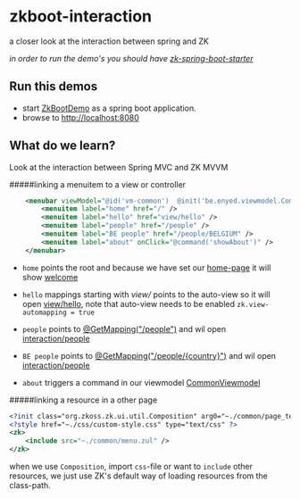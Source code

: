 # zkboot-interaction
a closer look at the interaction between spring and ZK

_in order to run the demo's you should have [zk-spring-boot-starter](https://github.com/dirkdeyne/zk-spring-boot-starter/tree/master/zk-spring-boot-starter)_

## Run this demos
* start [ZkBootDemo](https://github.com/dirkdeyne/zk-spring-boot-starter/blob/master/zk-spring-boot-demos/zkboot-hello/src/main/java/be/enyed/zkboot/ZkBootDemo.java) as a spring boot application.
* browse to [http://localhost:8080](http://localhost:8080)

## What do we learn?
Look at the interaction between Spring MVC and ZK MVVM

#####linking a menuitem to a view or controller

```xml
	<menubar viewModel="@id('vm-common')  @init('be.enyed.viewmodel.CommonViewmodel')">
		<menuitem label="home" href="/" />
		<menuitem label="hello" href="view/hello" />
		<menuitem label="people" href="/people" />
		<menuitem label="BE people" href="/people/BELGIUM" />
		<menuitem label="about" onClick="@command('showAbout')" />
	</menubar>
```
 
- `home` points the root and because we have set our [home-page]() it will show [welcome](https://github.com/dirkdeyne/zk-spring-boot-starter/blob/master/zk-spring-boot-demos/zkboot-interaction/src/main/resources/web/welcome.zul)

- `hello` mappings starting with _view/_ points to the auto-view so it will open [view/hello](https://github.com/dirkdeyne/zk-spring-boot-starter/blob/master/zk-spring-boot-demos/zkboot-interaction/src/main/resources/web/hello.zul), note that auto-view needs to be enabled `zk.view-automapping = true` 

- `people` points to [@GetMapping("/people")](https://github.com/dirkdeyne/zk-spring-boot-starter/blob/master/zk-spring-boot-demos/zkboot-interaction/src/main/java/be/enyed/zkboot/controller/DemoController.java) and wil open [interaction/people](https://github.com/dirkdeyne/zk-spring-boot-starter/blob/master/zk-spring-boot-demos/zkboot-interaction/src/main/resources/web/interaction/people.zul)

- `BE people` points to [@GetMapping("/people/{country}")](https://github.com/dirkdeyne/zk-spring-boot-starter/blob/master/zk-spring-boot-demos/zkboot-interaction/src/main/java/be/enyed/zkboot/controller/DemoController.java) and wil open [interaction/people](https://github.com/dirkdeyne/zk-spring-boot-starter/blob/master/zk-spring-boot-demos/zkboot-interaction/src/main/resources/web/interaction/people.zul)

- `about` triggers a command in our viewmodel [CommonViewmodel](https://github.com/dirkdeyne/zk-spring-boot-starter/blob/master/zk-spring-boot-demos/zkboot-interaction/src/main/java/be/enyed/zkboot/viewmodel/CommonViewmodel.java)

#####linking a resource in a other page

```xml
<?init class="org.zkoss.zk.ui.util.Composition" arg0="~./common/page_template.zul"?>
<?style href="~./css/custom-style.css" type="text/css" ?>
<zk>
	<include src="~./common/menu.zul" />
</zk>	
```
when we use `Composition`, import `css`-file or want to `include` other resources, we just use ZK's default way of loading resources from the class-path.
 
